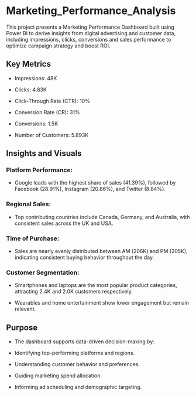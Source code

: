 # Marketing_Performance_Analysis
This project presents a Marketing Performance Dashboard built using Power BI to derive insights from digital advertising and customer data, including impressions, clicks, conversions and sales performance to optimize campaign strategy and boost ROI.

## Key Metrics
- Impressions: 48K

- Clicks: 4.83K

- Click-Through Rate (CTR): 10%

- Conversion Rate (CR): 31%

- Conversions: 1.5K

- Number of Customers: 5.893K

## Insights and Visuals
 ### Platform Performance:
 - Google leads with the highest share of sales (41.39%), followed by Facebook (28.91%), Instagram (20.86%), and Twitter (8.84%).

 ### Regional Sales:
 -  Top contributing countries include Canada, Germany, and Australia, with consistent sales across the UK and USA.

### Time of Purchase:
 - Sales are nearly evenly distributed between AM (206K) and PM (205K), indicating consistent buying behavior throughout the day.

### Customer Segmentation:

   - Smartphones and laptops are the most popular product categories, attracting 2.4K and 2.0K customers respectively.

   - Wearables and home entertainment show lower engagement but remain relevant.

##  Purpose
- The dashboard supports data-driven decision-making by:

- Identifying top-performing platforms and regions.

- Understanding customer behavior and preferences.

- Guiding marketing spend allocation.

- Informing ad scheduling and demographic targeting.
